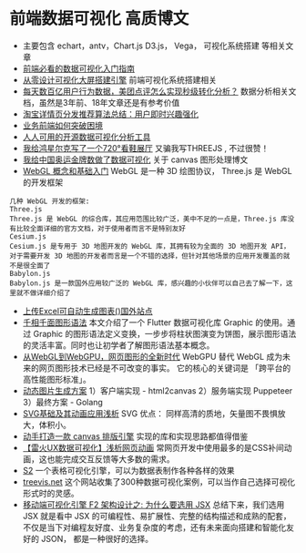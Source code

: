 # 前端数据可视化 高质博文
* 主要包含 echart，antv，Chart.js D3.js， Vega， 可视化系统搭建 等相关文章
* [前端必看的数据可视化入门指南](https://segmentfault.com/a/1190000019934874)
* [从零设计可视化大屏搭建引擎](https://juejin.cn/post/6981257575425654792) 前端可视化系统搭建相关
* [每天数百亿用户行为数据，美团点评怎么实现秒级转化分析？](https://tech.meituan.com/2018/03/20/user-funnel-analysis-design-build.html) 数据分析相关文档，虽然是3年前、18年文章还是有参考价值
* [淘宝详情页分发推荐算法总结：用户即时兴趣强化](https://mp.weixin.qq.com/s/PnxJq9NI_3m0N6fFcssKuQ)
* [业务前端如何突破困境](https://fed.taobao.org/blog/taofed/do71ct/front-end-problems/)
* [人人可用的开源数据可视化分析工具](https://github.com/dataease/dataease)
* [我给鸿星尔克写了一个720°看鞋展厅](https://juejin.cn/post/6989439618877751303?from=main_page) 又骗我写THREEJS , 不过很赞！
* [我给中国奥运金牌数做了数据可视化](https://juejin.cn/post/6991610169243205662?from=main_page)  关于 canvas 图形处理博文
* [WebGL 概念和基础入门](https://mp.weixin.qq.com/s/03VvGsJ2IUx9fcdpMxbqhQ)  WebGL 是一种 3D 绘图协议， Three.js 是 WebGL 的开发框架
```
几种 WebGL 开发的框架:
Three.js
Three.js 是 WebGL 的综合库，其应用范围比较广泛，美中不足的一点是，Three.js 库没有比较全面详细的官方文档，对于使用者而言不是特别友好
Cesium.js
Cesium.js 是专用于 3D 地图开发的 WebGL 库，其拥有较为全面的 3D 地图开发 API，对于需要开发 3D 地图的开发者而言是一个不错的选择，但针对其他场景的应用开发覆盖的就不是很全面了
Babylon.js
Babylon.js 是一款国外应用较广泛的 WebGL 库，感兴趣的小伙伴可以自己去了解一下，这里就不做详细介绍了
```
* [上传Excel可自动生成图表()国外站点](https://rawgraphs.io/#step1)
* [千相千面图形语法](https://zhuanlan.zhihu.com/p/432951280) 本文介绍了一个 Flutter 数据可视化库 Graphic 的使用。通过 Graphic 的图形语法定义变换，一步步将柱状图演变为饼图，展示图形语法的灵活丰富。同时也让初学者了解图形语法基本概念。
* [从WebGL到WebGPU，网页图形的全新时代](https://mp.weixin.qq.com/s/4LfaNHP77s9n9SghucYoaA) WebGPU 替代 WebGL 成为未来的网页图形技术已经是不可改变的事实。 它的核心的关键词是 「跨平台的高性能图形标准」。
* [动态图片生成方案](https://mp.weixin.qq.com/s/0dWfL3ChIceH6rQ8-Oh6pg) 1）客户端实现 - html2canvas 2）服务端实现 Puppeteer 3）最终方案 - Golang
* [SVG基础及其动画应用浅析](https://zhuanlan.zhihu.com/p/383245453) SVG 优点： 同样高清的质地，矢量图不畏惧放大，体积小。
* [动手打造一款 canvas 排版引擎](https://mp.weixin.qq.com/s/8I4ZrXysU4NxLVd8Jvdcyg) 实现的库和实现思路都值得借鉴
* [【雷火UX数据可视化】浅析网页动画](https://mp.weixin.qq.com/s/tia5gvOqILknMXBx8ebMrw) 常网页开发中使用最多的是CSS补间动画，这也能完成交互反馈等大多数的需求。
* [S2](https://s2.antv.vision/zh/) 一个表格可视化引擎，可以为数据表制作各种各样的效果
* [treevis.net](https://treevis.net/) 这个网站收集了300种数据可视化案例，可以当作自己选择可视化形式时的灵感。
* [移动端可视化引擎 F2 架构设计之: 为什么要选用 JSX](https://mp.weixin.qq.com/s/EVLdnE28gBWR_dIFQ5mJIA)  总结下来，我们选用 JSX 就是看中 JSX 的可编程性、易扩展性、完整的结构描述和成熟的配套，不仅是当下对编程友好度、业务复杂度的考虑，还有未来面向搭建和智能化友好的 JSON， 都是一种很好的选择。
